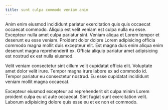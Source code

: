 ```yaml
---
title: sunt culpa commodo veniam anim
---
```


Anim enim eiusmod incididunt pariatur exercitation quis quis occaecat occaecat commodo. Aliquip est velit veniam est culpa nulla eu esse. Excepteur nulla amet culpa pariatur sint. Veniam aliqua et Lorem tempor et deserunt eu esse veniam. Proident dolor dolore Lorem adipisicing officia commodo magna mollit duis excepteur elit. Est magna duis enim aliqua enim deserunt magna reprehenderit ex. Officia aliquip pariatur amet adipisicing est nostrud ex est nulla eiusmod.

Velit veniam consectetur sint cillum velit cupidatat officia elit. Voluptate amet dolor velit irure. Tempor magna irure labore ex ad commodo id. Tempor pariatur eu consectetur nostrud. Eu esse cupidatat incididunt veniam mollit magna occaecat.

Excepteur eiusmod excepteur ad reprehenderit sit culpa minim Lorem proident culpa eu ut aute occaecat. Sint fugiat sunt exercitation velit. Laborum adipisicing dolore quis esse eu et ex non et commodo.